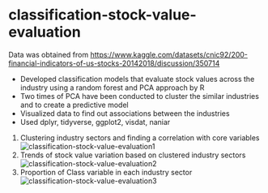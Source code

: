 # classification-stock-value-evaluation
Data was obtained from https://www.kaggle.com/datasets/cnic92/200-financial-indicators-of-us-stocks-20142018/discussion/350714

- Developed classification models that evaluate stock values across the industry using a random forest and PCA approach by R
- Two times of PCA have been conducted to cluster the similar industries and to create a predictive model
- Visualized data to find out associations between the industries
- Used dplyr, tidyverse, ggplot2, visdat, naniar
1. Clustering industry sectors and finding a correlation with core variables
   ![classification-stock-value-evaluation1](https://github.com/youngmin-jin/classification-stock-value-evaluation/assets/135728064/7169499c-0e4f-43b2-bba8-c3107eaef6d5)
2. Trends of stock value variation based on clustered industry sectors
   ![classification-stock-value-evaluation2](https://github.com/youngmin-jin/classification-stock-value-evaluation/assets/135728064/64da7a4c-eaf9-4394-86a2-a0a339bafc2e)
3. Proportion of Class variable in each industry sector
   ![classification-stock-value-evaluation3](https://github.com/youngmin-jin/classification-stock-value-evaluation/assets/135728064/41a15ea9-0350-4d44-b873-eef7d0867fb7)
